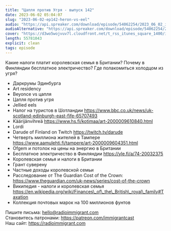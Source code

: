 ```yaml
---
title: "Цапля против Угря - выпуск 142"
date: 2023-06-02 05:04:07
slug: "2023-06-02-ep142-heron-vs-eel"
audio: "https://api.spreaker.com/download/episode/54062254/2023_06_02_icast_ep142_heron_vs_eel.mp3"
audioAlternative: "https://api.spreaker.com/download/episode/54062254/2023_06_02_icast_ep142_heron_vs_eel.mp3"
cover: "https://d3wo5wojvuv7l.cloudfront.net/t_rss_itunes_square_1400/images.spreaker.com/original/7398c5f51555a637c88148c9100279a6.jpg"
length: 55781043
explicit: clean
tags: episode
---
```


Какие налоги платит королевская семья в Британии? Почему в Финляндии бесплатное электричество? Где полакомиться холодцом из угря?  
  
* Даркрумы Эдинбурга  
* Art residency  
* Beyonce vs цапля  
* Цапля против угря  
* Jellied eels  
* Налог на туристов в Шотландии https://www.bbc.co.uk/news/uk-scotland-edinburgh-east-fife-65707493  
* Käärijän­vihreä https://www.hs.fi/kotimaa/art-2000009610840.html  
* Lordi  
* Darude of Finland on Twitch https://twitch.tv/darude  
* Четверть миллиона жителей в Тампере https://www.aamulehti.fi/tampere/art-2000009604351.html  
* Ofgem и потолок на цены на энергию в Британии  
* Бесплатное электричество в Финляндии https://yle.fi/a/74-20032375  
* Королевская семья и налоги в Британии  
* Грант суверену  
* Частные доходы королевской семьи  
* Расследование от The Guardian Cost of the Crown: https://www.theguardian.com/uk-news/series/cost-of-the-crown  
* Википедия - налоги и королевская семья https://en.wikipedia.org/wiki/Finances\_of\_the\_British\_royal\_family#Taxation  
* Коллекция почтовых марок на 100 миллионов фунтов  
  
Пишите письма: hello@radioimmigrant.com  
Становитесь патронами: https://patreon.com/immigrantcast  
Наш сайт: https://radioimmigrant.com
